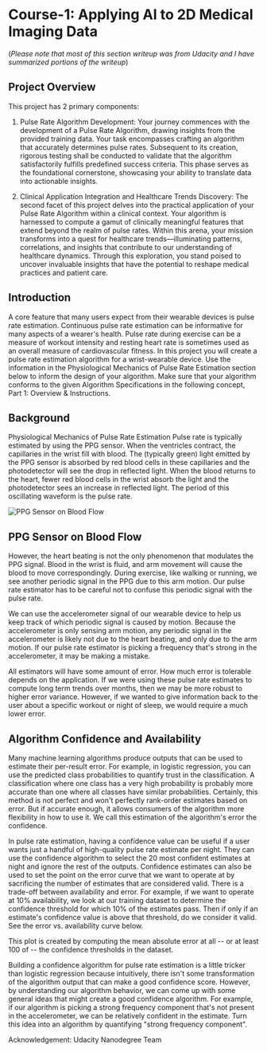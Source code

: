 # Course-1: Applying AI to 2D Medical Imaging Data

(*Please note that most of this section writeup was from Udacity and I have summarized portions of the writeup*)

## Project Overview

This project has 2 primary components: 

1) Pulse Rate Algorithm Development:
Your journey commences with the development of a Pulse Rate Algorithm, drawing insights 
from the provided training data. Your task encompasses crafting an algorithm that accurately 
determines pulse rates. Subsequent to its creation, rigorous testing shall be conducted to validate 
that the algorithm satisfactorily fulfills predefined success criteria. This phase serves as the 
foundational cornerstone, showcasing your ability to translate data into actionable insights.

2) Clinical Application Integration and Healthcare Trends Discovery:
The second facet of this project delves into the practical application of your Pulse Rate Algorithm 
within a clinical context. Your algorithm is harnessed to compute a gamut of clinically meaningful 
features that extend beyond the realm of pulse rates. Within this arena, your mission transforms 
into a quest for healthcare trends—illuminating patterns, correlations, and insights that 
contribute to our understanding of healthcare dynamics. Through this exploration, you stand 
poised to uncover invaluable insights that have the potential to reshape medical practices and patient care.


## Introduction

A core feature that many users expect from their wearable devices is pulse rate estimation. Continuous pulse 
rate estimation can be informative for many aspects of a wearer's health. Pulse rate during exercise can be a 
measure of workout intensity and resting heart rate is sometimes used as an overall measure of cardiovascular 
fitness. In this project you will create a pulse rate estimation algorithm for a wrist-wearable device. 
Use the information in the Physiological Mechanics of Pulse Rate Estimation section below to inform the design of 
your algorithm. Make sure that your algorithm conforms to the given Algorithm Specifications in the following 
concept, Part 1: Overview & Instructions.

## Background

Physiological Mechanics of Pulse Rate Estimation
Pulse rate is typically estimated by using the PPG sensor. When the ventricles contract, the capillaries in the wrist fill with blood. The (typically green) light emitted by the PPG sensor is absorbed by red blood cells in these capillaries and the photodetector will see the drop in reflected light. When the blood returns to the heart, fewer red blood cells in the wrist absorb the light and the photodetector sees an increase in reflected light. The period of this oscillating waveform is the pulse rate.

![PPG Sensor on Blood Flow](https://video.udacity-data.com/topher/2020/February/5e3c882a_ppg-mechanics/ppg-mechanics.png)


## PPG Sensor on Blood Flow

However, the heart beating is not the only phenomenon that modulates the PPG signal. Blood in the wrist is fluid, 
and arm movement will cause the blood to move correspondingly. During exercise, like walking or running, we see 
another periodic signal in the PPG due to this arm motion. Our pulse rate estimator has to be careful not to 
confuse this periodic signal with the pulse rate.

We can use the accelerometer signal of our wearable device to help us keep track of which periodic signal is caused 
by motion. Because the accelerometer is only sensing arm motion, any periodic signal in the accelerometer is likely 
not due to the heart beating, and only due to the arm motion. If our pulse rate estimator is picking a frequency 
that's strong in the accelerometer, it may be making a mistake.

All estimators will have some amount of error. How much error is tolerable depends on the application. 
If we were using these pulse rate estimates to compute long term trends over months, then we may be more 
robust to higher error variance. However, if we wanted to give information back to the user about a 
specific workout or night of sleep, we would require a much lower error.

## Algorithm Confidence and Availability

Many machine learning algorithms produce outputs that can be used to estimate their per-result error. For 
example, in logistic regression, you can use the predicted class probabilities to quantify trust in the 
classification. A classification where 
one class has a very high probability is probably more accurate than 
one where all classes have similar probabilities. Certainly, this method is not perfect and won't perfectly 
rank-order estimates based on error. But if accurate enough, it allows consumers of the algorithm more 
flexibility in how to use it. We call this estimation of the algorithm's error the confidence.

In pulse rate estimation, having a confidence value can be useful if a user wants just a handful of 
high-quality pulse rate estimate per night. They can use the confidence algorithm to select the 
20 most confident estimates at night and ignore the rest of the outputs. Confidence estimates 
can also be used to set the point on the error curve that we want to operate at by sacrificing the 
number of estimates that are considered valid. There is a trade-off between availability and error. 
For example, if we want to operate at 10% availability, we look at our training dataset to determine 
the confidence threshold for which 10% of the estimates pass. Then if only if an estimate's confidence 
value is above that threshold, do we consider it valid. See the error vs. availability curve below.

This plot is created by computing the mean absolute error at all -- or at least 100 of -- the confidence 
thresholds in the dataset.

Building a confidence algorithm for pulse rate estimation is a little tricker than logistic regression 
because intuitively, there isn't some transformation of the algorithm output that can make a good confidence 
score. However, by understanding our algorithm behavior, we can come up with some general ideas that might 
create a good confidence algorithm. For example, if our algorithm is picking a strong frequency component 
that's not present in the accelerometer, we can be relatively confident in the estimate. Turn this idea 
into an algorithm by quantifying "strong frequency component".




Acknowledgement: Udacity Nanodegree Team







